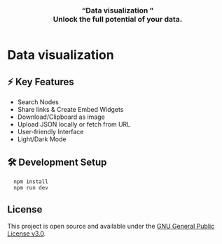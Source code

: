 <div align="center" style="display:flex;flex-direction:column;">
  <h3>“Data visualization ”</br>Unlock the full potential of your data.</h3>
</div>


# Data visualization

## ⚡️ Key Features

- Search Nodes
- Share links & Create Embed Widgets
- Download/Clipboard as image
- Upload JSON locally or fetch from URL
- User-friendly Interface
- Light/Dark Mode


## 🛠 Development Setup

```console
  npm install
  npm run dev
```

## License

This project is open source and available under the [GNU General Public License v3.0](LICENSE).
